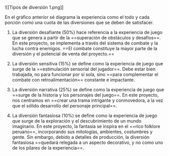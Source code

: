 
![[Tipos de diversión 1.png]]

En el gráfico anterior sé diagrama la experiencia como el todo y cada porción como una cuota de las diversiones que se deben de satisfacer.

1. La diversión desafiante (50%) hace referencia a la experiencia de juego que se genera a partir de la ==superación de obstáculos y desafíos==. En este proyecto, se implementa a través del sistema de combate y la lucha contra enemigos. ==El combate constituye la mayor parte de la diversión y el potencial de venta del proyecto.==

2. La diversión sensitiva (15%) se define como la experiencia de juego que surge de la ==estimulación sensorial del jugador==. Debe estar bien trabajada, no para funcionar por sí sola, sino ==para complementar el combate con retroalimentación== constante e impactante.

3. La diversión narrativa (25%) se define como la experiencia de juego que ==surge de la historia y los personajes del juego==. En este proyecto, nos centramos en ==crear una trama intrigante y conmovedora, a la vez que el sólido desarrollo del personaje principal==. 

4. La diversión fantasiosa (10%) se define como la experiencia de juego que surge de la exploración y el descubrimiento de un mundo imaginario. En este proyecto, la fantasía se inspira en el ==rico folklore peruano==, incorporando sus mitologías, ambientes, costumbres y gente. Sin embargo, debido a detalles de producción, la diversión fantasiosa ==quedará relegada a un aspecto decorativo, y no como uno de los pilares de la experiencia==.
